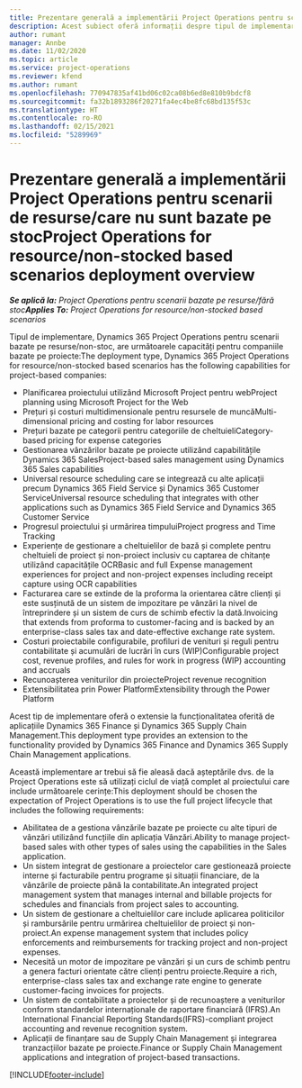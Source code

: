 ```yaml
---
title: Prezentare generală a implementării Project Operations pentru scenarii de resurse/care nu sunt bazate pe stoc
description: Acest subiect oferă informații despre tipul de implementare, Project Operations pentru scenarii bazate pe resursă/nestocate.
author: rumant
manager: Annbe
ms.date: 11/02/2020
ms.topic: article
ms.service: project-operations
ms.reviewer: kfend
ms.author: rumant
ms.openlocfilehash: 770947835af41bd06c02ca08b6ed8e810b9bdcf8
ms.sourcegitcommit: fa32b1893286f20271fa4ec4be8fc68bd135f53c
ms.translationtype: HT
ms.contentlocale: ro-RO
ms.lasthandoff: 02/15/2021
ms.locfileid: "5289969"
---
```

# <a name="project-operations-for-resourcenon-stocked-based-scenarios-deployment-overview"></a><span data-ttu-id="80363-103">Prezentare generală a implementării Project Operations pentru scenarii de resurse/care nu sunt bazate pe stoc</span><span class="sxs-lookup"><span data-stu-id="80363-103">Project Operations for resource/non-stocked based scenarios deployment overview</span></span>

<span data-ttu-id="80363-104">_**Se aplică la:** Project Operations pentru scenarii bazate pe resurse/fără stoc_</span><span class="sxs-lookup"><span data-stu-id="80363-104">_**Applies To:** Project Operations for resource/non-stocked based scenarios_</span></span>

<span data-ttu-id="80363-105">Tipul de implementare, Dynamics 365 Project Operations pentru scenarii bazate pe resurse/non-stoc, are următoarele capacități pentru companiile bazate pe proiecte:</span><span class="sxs-lookup"><span data-stu-id="80363-105">The deployment type, Dynamics 365 Project Operations for resource/non-stocked based scenarios has the following capabilities for project-based companies:</span></span>

- <span data-ttu-id="80363-106">Planificarea proiectului utilizând Microsoft Project pentru web</span><span class="sxs-lookup"><span data-stu-id="80363-106">Project planning using Microsoft Project for the Web</span></span>
- <span data-ttu-id="80363-107">Prețuri și costuri multidimensionale pentru resursele de muncă</span><span class="sxs-lookup"><span data-stu-id="80363-107">Multi-dimensional pricing and costing for labor resources</span></span>
- <span data-ttu-id="80363-108">Prețuri bazate pe categorii pentru categoriile de cheltuieli</span><span class="sxs-lookup"><span data-stu-id="80363-108">Category-based pricing for expense categories</span></span>
- <span data-ttu-id="80363-109">Gestionarea vânzărilor bazate pe proiecte utilizând capabilitățile Dynamics 365 Sales</span><span class="sxs-lookup"><span data-stu-id="80363-109">Project-based sales management using Dynamics 365 Sales capabilities</span></span>
- <span data-ttu-id="80363-110">Universal resource scheduling care se integrează cu alte aplicații precum Dynamics 365 Field Service și Dynamics 365 Customer Service</span><span class="sxs-lookup"><span data-stu-id="80363-110">Universal resource scheduling that integrates with other applications such as Dynamics 365 Field Service and Dynamics 365 Customer Service</span></span>
- <span data-ttu-id="80363-111">Progresul proiectului și urmărirea timpului</span><span class="sxs-lookup"><span data-stu-id="80363-111">Project progress and Time Tracking</span></span>
- <span data-ttu-id="80363-112">Experiențe de gestionare a cheltuielilor de bază și complete pentru cheltuieli de proiect și non-proiect inclusiv cu captarea de chitanțe utilizând capacitățile OCR</span><span class="sxs-lookup"><span data-stu-id="80363-112">Basic and full Expense management experiences for project and non-project expenses including receipt capture using OCR capabilities</span></span>
- <span data-ttu-id="80363-113">Facturarea care se extinde de la proforma la orientarea către clienți și este susținută de un sistem de impozitare pe vânzări la nivel de întreprindere și un sistem de curs de schimb efectiv la dată.</span><span class="sxs-lookup"><span data-stu-id="80363-113">Invoicing that extends from proforma to customer-facing and is backed by an enterprise-class sales tax and date-effective exchange rate system.</span></span>
- <span data-ttu-id="80363-114">Costuri proiectabile configurabile, profiluri de venituri și reguli pentru contabilitate și acumulări de lucrări în curs (WIP)</span><span class="sxs-lookup"><span data-stu-id="80363-114">Configurable project cost, revenue profiles, and rules for work in progress (WIP) accounting and accruals</span></span>
- <span data-ttu-id="80363-115">Recunoașterea veniturilor din proiecte</span><span class="sxs-lookup"><span data-stu-id="80363-115">Project revenue recognition</span></span>
- <span data-ttu-id="80363-116">Extensibilitatea prin Power Platform</span><span class="sxs-lookup"><span data-stu-id="80363-116">Extensibility through the Power Platform</span></span>

<span data-ttu-id="80363-117">Acest tip de implementare oferă o extensie la funcționalitatea oferită de aplicațiile Dynamics 365 Finance și Dynamics 365 Supply Chain Management.</span><span class="sxs-lookup"><span data-stu-id="80363-117">This deployment type provides an extension to the functionality provided by Dynamics 365 Finance and Dynamics 365 Supply Chain Management applications.</span></span>

<span data-ttu-id="80363-118">Această implementare ar trebui să fie aleasă dacă așteptările dvs. de la Project Operations este să utilizați ciclul de viață complet al proiectului care include următoarele cerințe:</span><span class="sxs-lookup"><span data-stu-id="80363-118">This deployment should be chosen the expectation of Project Operations is to use the full project lifecycle that includes the following requirements:</span></span>

- <span data-ttu-id="80363-119">Abilitatea de a gestiona vânzările bazate pe proiecte cu alte tipuri de vânzări utilizând funcțiile din aplicația Vânzări.</span><span class="sxs-lookup"><span data-stu-id="80363-119">Ability to manage project-based sales with other types of sales using the capabilities in the Sales application.</span></span>
- <span data-ttu-id="80363-120">Un sistem integrat de gestionare a proiectelor care gestionează proiecte interne și facturabile pentru programe și situații financiare, de la vânzările de proiecte până la contabilitate.</span><span class="sxs-lookup"><span data-stu-id="80363-120">An integrated project management system that manages internal and billable projects for schedules and financials from project sales to accounting.</span></span>
- <span data-ttu-id="80363-121">Un sistem de gestionare a cheltuielilor care include aplicarea politicilor și rambursările pentru urmărirea cheltuielilor de proiect și non-proiect.</span><span class="sxs-lookup"><span data-stu-id="80363-121">An expense management system that includes policy enforcements and reimbursements for tracking project and non-project expenses.</span></span>
- <span data-ttu-id="80363-122">Necesită un motor de impozitare pe vânzări și un curs de schimb pentru a genera facturi orientate către clienți pentru proiecte.</span><span class="sxs-lookup"><span data-stu-id="80363-122">Require a rich, enterprise-class sales tax and exchange rate engine to generate customer-facing invoices for projects.</span></span>
- <span data-ttu-id="80363-123">Un sistem de contabilitate a proiectelor și de recunoaștere a veniturilor conform standardelor internaționale de raportare financiară (IFRS).</span><span class="sxs-lookup"><span data-stu-id="80363-123">An International Financial Reporting Standards(IFRS)-compliant project accounting and revenue recognition system.</span></span>
- <span data-ttu-id="80363-124">Aplicații de finanțare sau de Supply Chain Management și integrarea tranzacțiilor bazate pe proiecte.</span><span class="sxs-lookup"><span data-stu-id="80363-124">Finance or Supply Chain Management applications and integration of project-based transactions.</span></span>


[!INCLUDE[footer-include](../includes/footer-banner.md)]